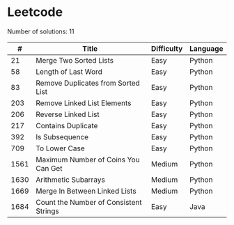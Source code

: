 # Leetcode

Number of solutions: 11

| #    | Title                                  | Difficulty  | Language|
| ---- | -------------------------------------- |-------------| --------|
| 21   | Merge Two Sorted Lists                 | Easy        | Python  |
| 58   | Length of Last Word                    | Easy        | Python  |
| 83   | Remove Duplicates from Sorted List     | Easy        | Python  |
| 203  | Remove Linked List Elements            | Easy        | Python  |
| 206  | Reverse Linked List                    | Easy        | Python  |
| 217  | Contains Duplicate                     | Easy        | Python  |
| 392  | Is Subsequence                         | Easy        | Python  |
| 709  | To Lower Case                          | Easy        | Python  |
| 1561 | Maximum Number of Coins You Can Get    | Medium      | Python  |
| 1630 | Arithmetic Subarrays                   | Medium      | Python  |
| 1669 | Merge In Between Linked Lists          | Medium      | Python  |
| 1684 | Count the Number of Consistent Strings | Easy        | Java    |
